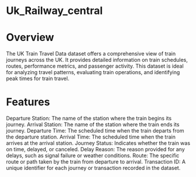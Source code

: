 # Uk_Railway_central
# Overview
The UK Train Travel Data dataset offers a comprehensive view of train journeys across the UK. It provides detailed information on train schedules, routes, performance metrics, and passenger activity. This dataset is ideal for analyzing travel patterns, evaluating train operations, and identifying peak times for train travel.

# Features
Departure Station: The name of the station where the train begins its journey.
Arrival Station: The name of the station where the train ends its journey.
Departure Time: The scheduled time when the train departs from the departure station.
Arrival Time: The scheduled time when the train arrives at the arrival station.
Journey Status: Indicates whether the train was on time, delayed, or canceled.
Delay Reason: The reason provided for any delays, such as signal failure or weather conditions.
Route: The specific route or path taken by the train from departure to arrival.
Transaction ID: A unique identifier for each journey or transaction recorded in the dataset.
